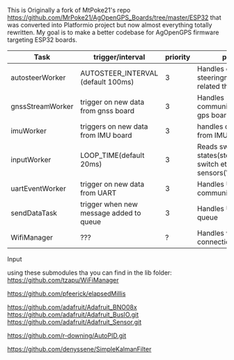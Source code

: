 This is Originally a fork of MtPoke21's repo https://github.com/MrPoke21/AgOpenGPS_Boards/tree/master/ESP32 that was converted into Platformio project but now almost everything totally rewritten. My goal is to make a better codebase for AgOpenGPS firmware targeting ESP32 boards. 

|Task            |trigger/interval                       |priority|purpose          |
|----------------|---------------------------------------|--------|-----------------|
|autosteerWorker |AUTOSTEER_INTERVAL (default 100ms)     |3       |Handles everything steeringmotor/hydraulic related things|
|gnssStreamWorker|trigger on new data from gnss board    |3       |Handles communication to/from gps board|
|imuWorker       |triggers on new data from IMU board    |3       |handles communication from IMU board|
|inputWorker     |LOOP_TIME(default 20ms)|3|Reads switch states(steer and work switch etc.) and analog sensors(WAS for now)|
|uartEventWorker |trigger on new data from UART          |3       |Handles UART(Serial) communication|
|sendDataTask    |trigger when new message added to queue|3       |Handles UDP send queue|
|WifiManager     |???                                    |?       |Handles wifi connection|





Input


using these submodules tha you can find in the lib folder:
https://github.com/tzapu/WiFiManager

https://github.com/pfeerick/elapsedMillis

https://github.com/adafruit/Adafruit_BNO08x
https://github.com/adafruit/Adafruit_BusIO.git
https://github.com/adafruit/Adafruit_Sensor.git

https://github.com/r-downing/AutoPID.git

https://github.com/denyssene/SimpleKalmanFilter
